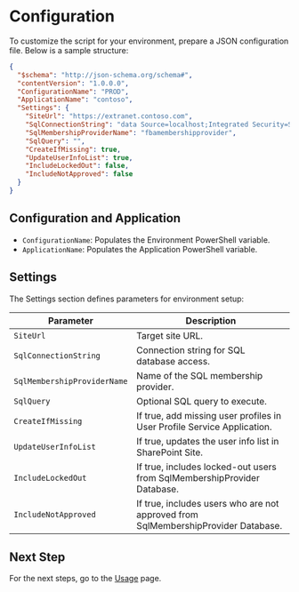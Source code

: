 # Configuration

To customize the script for your environment, prepare a JSON configuration file. Below is a sample structure:

```json
{
  "$schema": "http://json-schema.org/schema#",
  "contentVersion": "1.0.0.0",
  "ConfigurationName": "PROD",
  "ApplicationName": "contoso",
  "Settings": {
    "SiteUrl": "https://extranet.contoso.com",
    "SqlConnectionString": "data Source=localhost;Integrated Security=SSPI;Initial Catalog=aspnetdb",
    "SqlMembershipProviderName": "fbamembershipprovider",
    "SqlQuery": "",
    "CreateIfMissing": true,
    "UpdateUserInfoList": true,
    "IncludeLockedOut": false,
    "IncludeNotApproved": false
  }
}
```

## Configuration and Application

- `ConfigurationName`: Populates the Environment PowerShell variable.
- `ApplicationName`: Populates the Application PowerShell variable.

## Settings

The Settings section defines parameters for environment setup:

| Parameter                   | Description                                                                       |
| --------------------------- | --------------------------------------------------------------------------------- |
| `SiteUrl`                   | Target site URL.                                                                  |
| `SqlConnectionString`       | Connection string for SQL database access.                                        |
| `SqlMembershipProviderName` | Name of the SQL membership provider.                                              |
| `SqlQuery`                  | Optional SQL query to execute.                                                    |
| `CreateIfMissing`           | If true, add missing user profiles in User Profile Service Application.           |
| `UpdateUserInfoList`        | If true, updates the user info list in SharePoint Site.                           |
| `IncludeLockedOut`          | If true, includes locked-out users from SqlMembershipProvider Database.           |
| `IncludeNotApproved`        | If true, includes users who are not approved from SqlMembershipProvider Database. |

## Next Step

For the next steps, go to the [Usage](./Usage) page.
